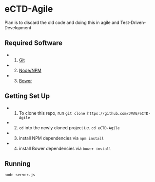 # eCTD-Agile
Plan is to discard the old code and doing this in agile and Test-Driven-Development

## Required Software

* 1. [Git](https://git-scm.com/)
* 2. [Node/NPM](https://nodejs.org/en/)
* 3. [Bower](http://bower.io/)

## Getting Set Up

* 1. To clone this repo, run `git clone https://github.com/JVAG/eCTD-Agile`
* 2. `cd` into the newly cloned project i.e. `cd eCTD-Agile`
* 3. install NPM dependencies via `npm install`
* 4. install Bower dependencies via `bower install`

## Running
`node server.js`
